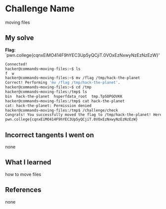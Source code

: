 # Challenge Name
moving files

## My solve
**Flag:** `pwn.college{cqnxEiMO414F9hYEC3Up5yQCjiT.0VOxEzNxwyNzEzNzEzW}'

```bash
Connected!
hacker@commands~moving-files:~$ ls
f  w
hacker@commands~moving-files:~$ mv /flag /tmp/hack-the-planet
Correct! Performing 'mv /flag /tmp/hack-the-planet'.
hacker@commands~moving-files:~$ cd /tmp
hacker@commands~moving-files:/tmp$ ls
bin  hack-the-planet  hsperfdata_root  tmp.TpSOPGOVKK
hacker@commands~moving-files:/tmp$ cat hack-the-planet
cat: hack-the-planet: Permission denied
hacker@commands~moving-files:/tmp$ /challenge/check
Congrats! You successfully moved the flag to /tmp/hack-the-planet! Here it is:
pwn.college{cqnxEiMO414F9hYEC3Up5yQCjiT.0VOxEzNxwyNzEzNzEzW}
```
## Incorrect tangents I went on
none

## What I learned
how to move files



## References 
none
